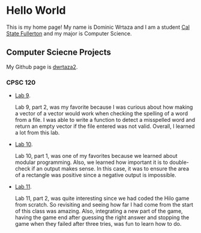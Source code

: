 # Hello World
This is my home page! My name is Dominic Wrtaza and I am a student [Cal State Fullerton](http://www.fullerton.edu/) and my major is Computer Science. 

## Computer Sciecne Projects 

My Github page is [dwrtaza2](http://github.com/dwrtaza2).

### CPSC 120

* [Lab 9](https://github.com/cpsc-pilot-fall-2022/cpsc-120-lab-09-dominic-parnter.git).
    
    Lab 9, part 2, was my favorite because I was curious about how making a vector of a vector would work when checking the spelling of a word from a file. I was able to write a function to detect a misspelled word and return an empty vector if the file entered was not valid. Overall, I learned a lot from this lab.  

* [Lab 10](https://github.com/cpsc-pilot-fall-2022/cpsc-120-lab-12-jesus-rene.git).

    Lab 10, part 1, was one of my favorites because we learned about modular programming. Also, we learned how important it is to double-check if an output makes sense. In this case, it was to ensure the area of a rectangle was positive since a negative output is impossible. 

* [Lab 11](https://github.com/cpsc-pilot-fall-2022/cpsc-120-lab-12-jesus-rene.git).

    Lab 11, part 2, was quite interesting since we had coded the Hilo game from scratch. So revisiting and seeing how far I had come from the start of this class was amazing. Also, integrating a new part of the game, having the game end after guessing the right answer and stopping the game when they failed after three tries, was fun to learn how to do. 
